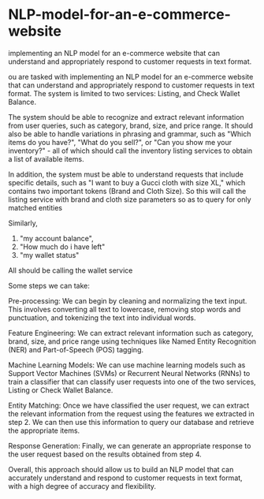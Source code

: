 # NLP-model-for-an-e-commerce-website
implementing an NLP model for an e-commerce website that can understand and appropriately respond to customer requests in text format.

ou are tasked with implementing an NLP model for an e-commerce website that can understand and appropriately respond to customer requests in text format. The system is limited to two services: Listing, and Check Wallet Balance.

The system should be able to recognize and extract relevant information from user queries, such as category, brand, size, and price range. It should also be able to handle variations in phrasing and grammar, such as "Which items do you have?", "What do you sell?", or "Can you show me your inventory?" - all of which should call the inventory listing services to obtain a list of available items.

In addition, the system must be able to understand requests that include specific details, such as "I want to buy a Gucci cloth with size XL," which contains two important tokens (Brand and Cloth Size). So this will call the listing service with brand and cloth size parameters so as to query for only matched entities

Similarly,
1.  "my account balance",
2.  "How much do i have left"
3.  "my wallet status"

All should be calling the wallet service

Some steps we can take:

Pre-processing: We can begin by cleaning and normalizing the text input. This involves converting all text to lowercase, removing stop words and punctuation, and tokenizing the text into individual words.

Feature Engineering: We can extract relevant information such as category, brand, size, and price range using techniques like Named Entity Recognition (NER) and Part-of-Speech (POS) tagging.

Machine Learning Models: We can use machine learning models such as Support Vector Machines (SVMs) or Recurrent Neural Networks (RNNs) to train a classifier that can classify user requests into one of the two services, Listing or Check Wallet Balance.

Entity Matching: Once we have classified the user request, we can extract the relevant information from the request using the features we extracted in step 2. We can then use this information to query our database and retrieve the appropriate items.

Response Generation: Finally, we can generate an appropriate response to the user request based on the results obtained from step 4.

Overall, this approach should allow us to build an NLP model that can accurately understand and respond to customer requests in text format, with a high degree of accuracy and flexibility.
